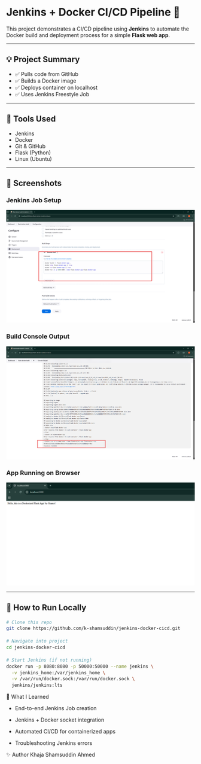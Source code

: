 # Jenkins + Docker CI/CD Pipeline 🚀

This project demonstrates a CI/CD pipeline using **Jenkins** to automate the Docker build and deployment process for a simple **Flask web app**.

---

## 💡 Project Summary

- ✅ Pulls code from GitHub
- ✅ Builds a Docker image
- ✅ Deploys container on localhost
- ✅ Uses Jenkins Freestyle Job

---

## 🧰 Tools Used

- Jenkins
- Docker
- Git & GitHub
- Flask (Python)
- Linux (Ubuntu)

---

## 📸 Screenshots

### Jenkins Job Setup
![Job Config](./Screenshots/config-cmd.png)

### Build Console Output
![Build Success](./Screenshots/build-success.png)

### App Running on Browser
![App Output](./Screenshots/browser-result.png)

---

## 🔁 How to Run Locally

```bash
# Clone this repo
git clone https://github.com/k-shamsuddin/jenkins-docker-cicd.git

# Navigate into project
cd jenkins-docker-cicd

# Start Jenkins (if not running)
docker run -p 8080:8080 -p 50000:50000 --name jenkins \
  -v jenkins_home:/var/jenkins_home \
  -v /var/run/docker.sock:/var/run/docker.sock \
  jenkins/jenkins:lts
```

🧠 What I Learned

- End-to-end Jenkins Job creation

- Jenkins + Docker socket integration

- Automated CI/CD for containerized apps

- Troubleshooting Jenkins errors

✨ Author
Khaja Shamsuddin Ahmed
